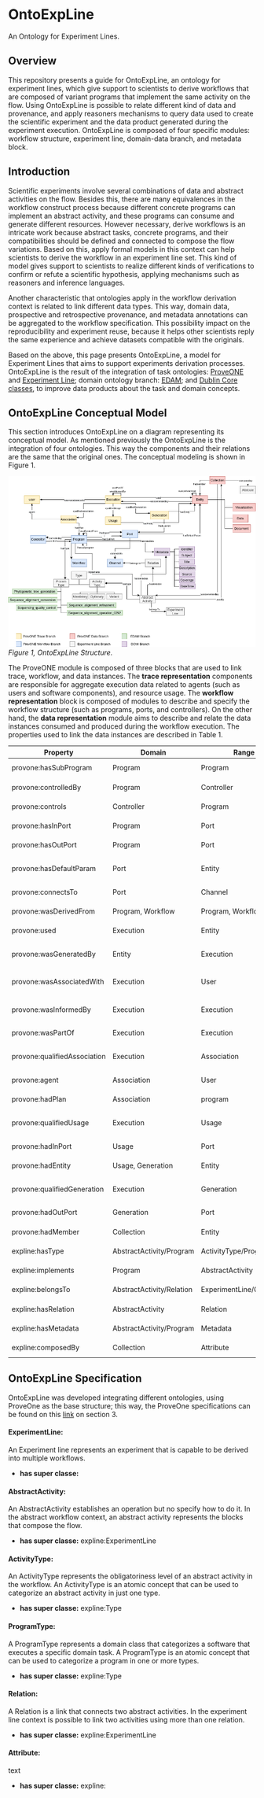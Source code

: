 # OntoExpLine
An Ontology for Experiment Lines.

## Overview

This repository presents a guide for OntoExpLine, an ontology for experiment lines, which give support to scientists to derive workflows that are composed of variant programs that implement the same activity on the flow.
Using OntoExpLine is possible to relate different kind of data and provenance, and apply reasoners mechanisms to query data used to create the scientific experiment and the data product generated during the experiment execution. OntoExpLine is composed of four specific modules: workflow structure, experiment line, domain-data branch, and metadata block.


## Introduction

Scientific experiments involve several combinations of data and abstract activities on the flow. Besides this, there are many equivalences in the workflow construct process because different concrete programs can implement an abstract activity, and these programs can consume and generate different resources. However necessary, derive workflows is an intricate work because abstract tasks, concrete programs, and their compatibilities should be defined and connected to compose the flow variations. Based on this, apply formal models in this context can help scientists to derive the workflow in an experiment line set. This kind of model gives support to scientists to realize different kinds of verifications to confirm or refute a scientific hypothesis, applying mechanisms such as reasoners and inference languages. 

Another characteristic that ontologies apply in the workflow derivation context is related to link different data types.  This way, domain data, prospective and retrospective provenance, and metadata annotations can be aggregated to the workflow specification. This possibility impact on the reproducibility and experiment reuse, because it helps other scientists reply the same experience and achieve datasets compatible with the originals.

Based on the above, this page presents OntoExpLine, a model for Experiment Lines that aims to support experiments derivation processes.  OntoExpLine is the result of the integration of task ontologies: [ProveONE][1] and [Experiment Line][2]; domain ontology branch: [EDAM][3]; and [Dublin Core classes][4], to improve data products about the task and domain concepts.

## OntoExpLine Conceptual Model 

This section introduces OntoExpLine on a diagram representing its conceptual model. As mentioned previously the OntoExpLine is the integration of four ontologies. This way the components and their relations are the same that the original ones. The conceptual modeling is shown in Figure 1. 

![OntoExpLine structure](https://github.com/UFFeScience/OntoExpLine/blob/master/img/ontoexpline.png)*Figure 1, OntoExpLine Structure.*

The ProveONE module is composed of three blocks that are used to link trace, workflow, and data instances.  The __trace representation__ components are responsible for aggregate execution data related to agents (such as users and software components), and resource usage. The __workflow representation__ block is composed of modules to describe and specify the workflow structure (such as programs, ports, and controllers).  On the other hand, the __data representation__ module aims to describe and relate the data instances consumed and produced during the workflow execution. The properties used to link the data instances are described in Table 1.

| Property | Domain | Range | Usage Example|
|---|---|---|---|
| provone:hasSubProgram | Program | Program |Program p1 *hasSubProgram* p3|
| provone:controlledBy | Program | Controller | Program p1 *controlledBy* p2|
| provone:controls | Controller | Program | Controller p2 *controls* p3|
| provone:hasInPort	 | Program |  Port |  Program p1 *hasInPort* inp1 | 
| provone:hasOutPort |  Program |  Port |   Program p1 *hasOutPort* outp1| 
| provone:hasDefaultParam |  Port |  Entity |  Port inp1 *hasDefaultParam* data1 | 
| provone:connectsTo |  Port |  Channel |  Port inp1 *connectsTo* ch1 | 
| provone:wasDerivedFrom |  Program, Workflow |  Program, Workflow |  Program p4 *wasDerivedFrom* p1 | 
| provone:used |  Execution |  Entity |  Execution p1ex1 *used* data1 | 
| provone:wasGeneratedBy |  Entity |  Execution |  Entity data2 *wasGeneratedBy* p1ex1| 
| provone:wasAssociatedWith |  Execution |  User |  Execution p1ex1 *wasAssociatedWith* userXQD| 
| provone:wasInformedBy |  Execution |  Execution |  Execution p1ex2 *wasInformedBy* p1ex1 | 
| provone:wasPartOf |  Execution |  Execution |  Execution p1ex2 *wasPartOf* p| 
| provone:qualifiedAssociation |  Execution |  Association |  Execution pex1 *qualifiedAssociation* userXQD | 
| provone:agent |  Association |  User |   Association assoc1 *agent* userXQD| 
| provone:hadPlan |  Association |  program |  Association assoc1 *hadPlan* p1| 
| provone:qualifiedUsage |  Execution |  Usage |  Execution pex2 *qualifiedUsage* data2 | 
| provone:hadInPort |  Usage |  Port |  Usage usage1 *hadInPort* inp1 | 
| provone:hadEntity |  Usage, Generation |  Entity |   Usage usage1 *hadEntity* data1| 
| provone:qualifiedGeneration |  Execution | Generation |  Execution p1exe1 *qualifiedGeneration* ent1| 
| provone:hadOutPort |  Generation |  Port |   Execution p1exe1 *hadOutPort* outp1| 
| provone:hadMember |  Collection |  Entity |  Collection c1 *hadMember* e1 | 
| expline:hasType| AbstractActivity/Program| ActivityType/ProgramType| AbstractActivity a1 *hasType* Mandatory|
| expline:implements| Program | AbstractActivity| Program p1 *implements* a1|
| expline:belongsTo| AbstractActivity/Relation | ExperimentLine/Channel | AbstractActivity a1 *belongsTo* l1 |
| expline:hasRelation| AbstractActivity | Relation | AbstractActivity a1 *hasRelation* rel1 |
| expline:hasMetadata| AbstractActivity/Program | Metadata | AbstractActivity a1 *hasMetadata* meta1 |
| expline:composedBy| Collection | Attribute | Collection c1 *composedBy* att1 |



## OntoExpLine Specification

OntoExpLine was developed integrating different ontologies, using ProveOne as the base structure; this way, the ProveOne specifications can be found on this [link][1] on section 3.

#### ExperimentLine:
An Experiment line represents an experiment that is capable to be derived into multiple workflows.

* __has super classe:__ 

#### AbstractActivity:
An AbstractActivity establishes an operation but no specify how to do it. In the abstract workflow  context, an abstract activity represents the blocks that compose the flow.

* __has super classe:__ expline:ExperimentLine

#### ActivityType:
An ActivityType represents the obligatoriness level of an abstract activity in the workflow. An ActivityType is an atomic concept that can be used to categorize an abstract activity in just one type.

* __has super classe:__ expline:Type

#### ProgramType:
A ProgramType represents a domain class that categorizes a software that executes a specific domain task. A ProgramType is an atomic concept that can be used to categorize a program in one or more types.

* __has super classe:__ expline:Type

#### Relation:
A Relation is a link that connects two abstract activities. In the experiment line context is possible to link two activities using more than one relation.

* __has super classe:__ expline:ExperimentLine

#### Attribute:
text

* __has super classe:__ expline:

[1]:http://jenkins-1.dataone.org/jenkins/view/Documentation%20Projects/job/ProvONE-Documentation-trunk/ws/provenance/ProvONE/v1/provone.html

[2]:https://link.springer.com/chapter/10.1007/978-3-642-02279-1_20

[3]:http://edamontology.org/page

[4]:https://dublincore.org/
